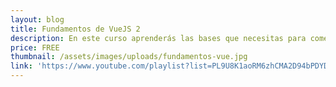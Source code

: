 ```yaml
---
layout: blog
title: Fundamentos de VueJS 2
description: En este curso aprenderás las bases que necesitas para comenzar a utilizar VueJS en tus proyectos web.
price: FREE
thumbnail: /assets/images/uploads/fundamentos-vue.jpg
link: 'https://www.youtube.com/playlist?list=PL9U8K1aoRM6zhCMA2D94bPDYDQ6OOjMjv'
---
```

